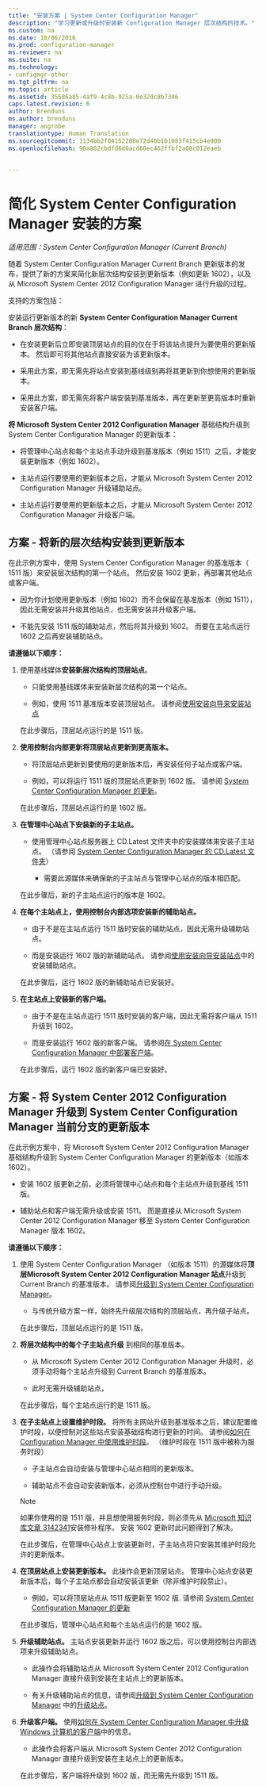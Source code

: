 ```yaml
---
title: "安装方案 | System Center Configuration Manager"
description: "学习更新或升级时安装新 Configuration Manager 层次结构的技术。"
ms.custom: na
ms.date: 10/06/2016
ms.prod: configuration-manager
ms.reviewer: na
ms.suite: na
ms.technology:
- configmgr-other
ms.tgt_pltfrm: na
ms.topic: article
ms.assetid: 35586a85-4af9-4c8b-925a-0e32dc8b7346
caps.latest.revision: 6
author: Brenduns
ms.author: brenduns
manager: angrobe
translationtype: Human Translation
ms.sourcegitcommit: 1134bb2f04152288e72d40b1b1083f415cb4e900
ms.openlocfilehash: 90a802cbdfd6d0acd60ec462ffbf2a08c012eaeb


---
```

# <a name="scenarios-to-streamline-your-installation-of-system-center-configuration-manager"></a>简化 System Center Configuration Manager 安装的方案

*适用范围：System Center Configuration Manager (Current Branch)*

随着 System Center Configuration Manager Current Branch 更新版本的发布，提供了新的方案来简化新层次结构安装到更新版本（例如更新 1602），以及从 Microsoft System Center 2012 Configuration Manager 进行升级的过程。  

支持的方案包括：  

安装运行更新版本的新 **System Center Configuration Manager Current Branch 层次结构**：  

-   在安装更新后立即安装顶层站点的目的仅在于将该站点提升为要使用的更新版本。 然后即可将其他站点直接安装为该更新版本。  

-   采用此方案，即无需先将站点安装到基线级别再将其更新到你想使用的更新版本。  

-   采用此方案，即无需先将客户端安装到基准版本，再在更新至更高版本时重新安装客户端。  

**将 Microsoft System Center 2012 Configuration Manager** 基础结构升级到 System Center Configuration Manager 的更新版本：  

-   将管理中心站点和每个主站点手动升级到基准版本（例如 1511）之后，才能安装更新版本（例如 1602）。  

-   主站点运行要使用的更新版本之后，才能从 Microsoft System Center 2012 Configuration Manager 升级辅助站点。  

-   主站点运行要使用的更新版本之后，才能从 Microsoft System Center 2012 Configuration Manager 升级客户端。  

## <a name="scenario---install-a-new-hierarchy-to-an-update-version"></a>方案 - 将新的层次结构安装到更新版本  
在此示例方案中，使用 System Center Configuration Manager 的基准版本（ 1511 版）来安装层次结构的第一个站点。 然后安装 1602 更新，再部署其他站点或客户端。  

-   因为你计划使用更新版本（例如 1602）而不会保留在基准版本（例如 1511），因此无需安装并升级其他站点，也无需安装并升级客户端。  

-   不能先安装 1511 版的辅助站点，然后将其升级到 1602。 而要在主站点运行 1602 之后再安装辅助站点。  

**请遵循以下顺序：**  

1.  使用基线媒体**安装新层次结构的顶层站点**。  

    -   只能使用基线媒体来安装新层次结构的第一个站点。  

    -   例如，使用 1511 基准版本安装顶层站点。 请参阅[使用安装向导来安装站点](/sccm/core/servers/deploy/install/use-the-setup-wizard-to-install-sites)  

    在此步骤后，顶层站点运行的是 1511 版。  

2.  **使用控制台内部更新将顶层站点更新到更高版本。**  

    -   将顶层站点更新到要使用的更新版本后，再安装任何子站点或客户端。  

    -   例如，可以将运行 1511 版的顶层站点更新到 1602 版。 请参阅 [System Center Configuration Manager 的更新](../../../../core/servers/manage/updates.md)。  

    在此步骤后，顶层站点运行的是 1602 版。  

3.  **在管理中心站点下安装新的子主站点。**  

    -   使用管理中心站点服务器上 CD.Latest 文件夹中的安装媒体来安装子主站点。  （请参阅 [System Center Configuration Manager 的 CD.Latest 文件夹](../../../../core/servers/manage/the-cd.latest-folder.md)）  

        -   需要此源媒体来确保新的子主站点与管理中心站点的版本相匹配。  

    在此步骤后，新的子主站点运行的版本是 1602。  

4.  **在每个主站点上，使用控制台内部选项安装新的辅助站点。**  

    -   由于不是在主站点运行 1511 版时安装的辅助站点，因此无需升级辅助站点。  

    -   而是安装运行 1602 版的新辅助站点。 请参阅[使用安装向导安装站点](/sccm/core/servers/deploy/install/use-the-setup-wizard-to-install-sites)中的安装辅助站点。  

    在此步骤后，运行 1602 版的新辅助站点已安装好。  

5.  **在主站点上安装新的客户端。**  

    -   由于不是在主站点运行 1511 版时安装的客户端，因此无需将客户端从 1511 升级到 1602。  

    -   而是安装运行 1602 版的新客户端。 请参阅[在 System Center Configuration Manager 中部署客户端](../../../clients/deploy/deploy-clients-to-windows-computers.md)。  

    在此步骤后，运行 1602 版的新客户端已安装好。  

## <a name="scenario---upgrade-system-center-2012-configuration-manager-to-an-update-version-of-system-center-configuration-manager-current-branch"></a>方案 - 将 System Center 2012 Configuration Manager 升级到 System Center Configuration Manager 当前分支的更新版本  
在此示例方案中，将 Microsoft System Center 2012 Configuration Manager 基础结构升级到 System Center Configuration Manager 的更新版本（如版本 1602）。  

-   安装 1602 版更新之前，必须将管理中心站点和每个主站点升级到基线 1511 版。  

-   辅助站点和客户端无需升级或安装 1511。 而是直接从 Microsoft System Center 2012 Configuration Manager 移至 System Center Configuration Manager 版本 1602。  

**请遵循以下顺序：**  

1.  使用 System Center Configuration Manager （如版本 1511）的源媒体将**顶层Microsoft System Center 2012 Configuration Manager 站点**升级到 Current Branch 的基准版本。 请参阅[升级到 System Center Configuration Manager](../../../../core/servers/deploy/install/upgrade-to-configuration-manager.md)。  

    -   与传统升级方案一样，始终先升级层次结构的顶层站点，再升级子站点。  

    在此步骤后，顶层站点运行的是 1511 版。  

2.  **将层次结构中的每个子主站点升级** 到相同的基准版本。  

    -   从 Microsoft System Center 2012 Configuration Manager 升级时，必须手动将每个主站点升级到 Current Branch 的基准版本。  

    -   此时无需升级辅助站点，  

    在此步骤后，每个主站点运行的是 1511 版。  

3.  **在子主站点上设置维护时段。** 将所有主网站升级到基准版本之后，建议配置维护时段，以便控制对这些站点安装基础结构进行更新的时间。 请参阅[如何在 Configuration Manager 中使用维护时段](../../../../core/clients/manage/collections/use-maintenance-windows.md)。  （维护时段在 1511 版中被称为服务时段）  

    -   子主站点会自动安装与管理中心站点相同的更新版本。  

    -   辅助站点不会自动安装新版本，必须从控制台中进行手动升级。  

    > [!NOTE]  
    >  如果你使用的是 1511 版，并且想使用服务时段，则必须先从 [Microsoft 知识库文章 3142341](http://support.microsoft.com/kb/3142341)安装修补程序。 安装 1602 更新时此问题得到了解决。  

    在此步骤后，在管理中心站点上安装更新时，子主站点将只安装其维护时段允许的更新版本。  

4.  **在顶层站点上安装更新版本。** 此操作会更新顶层站点。 管理中心站点安装更新版本后，每个子主站点都会自动安装该更新（除非维护时段禁止）。  

    -   例如，可以将顶层站点从 1511 版更新至 1602 版. 请参阅 [System Center Configuration Manager 的更新](../../../../core/servers/manage/updates.md)  

    在此步骤后，管理中心站点和每个主站点运行的是 1602 版。  

5.  **升级辅助站点。** 主站点安装更新并运行 1602 版之后，可以使用控制台内部选项来升级辅助站点。  

    -   此操作会将辅助站点从 Microsoft System Center 2012 Configuration Manager 直接升级到安装在主站点上的更新版本。  

    -   有关升级辅助站点的信息，请参阅[升级到 System Center Configuration Manager](../../../../core/servers/deploy/install/upgrade-to-configuration-manager.md) 中的[升级站点](../../../../core/servers/deploy/install/upgrade-to-configuration-manager.md#bkmk_upgrade)。  

6.  **升级客户端。** 使用[如何在 System Center Configuration Manager 中升级 Windows 计算机的客户端](../../../../core/clients/manage/upgrade/upgrade-clients-for-windows-computers.md)中的信息。  

    -   此操作会将客户端从 Microsoft System Center 2012 Configuration Manager 直接升级到安装在主站点上的更新版本。  

    在此步骤后，客户端将升级到 1602 版，而无需先升级到 1511 版。



<!--HONumber=Nov16_HO1-->



